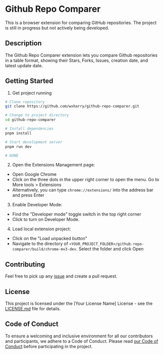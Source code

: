# Github Repo Comparer

This is a browser extension for comparing GitHub repositories. The project is still in progress but not actively being developed.

## Description

The Github Repo Comparer extension lets you compare Github repositories in a table format, showing their Stars, Forks, Issues, creation date, and latest update date.

## Getting Started

1. Get project running

```bash
# Clone repository
git clone https://github.com/wxharry/github-repo-comparer.git

# Change to project directory
cd github-repo-comparer

# Install dependencies
pnpm install

# Start development server
pnpm run dev

# DONE
```

2. Open the Extensions Management page:

- Open Google Chrome
- Click on the three dots in the upper right corner to open the menu. Go to More tools > Extensions
- Alternatively, you can type `chrome://extensions/` into the address bar and press Enter

3. Enable Developer Mode:

- Find the "Developer mode" toggle switch in the top right corner
- Click to turn on Developer Mode.

4. Load local extension project:

- Click on the "Load unpacked button"
- Navigate to the directory of `<YOUR_PROJECT_FOLDER>/github-repo-comparer/build/chrome-mv3-dev`. Select the folder and click Open

## Contributing

Feel free to pick up any [issue](https://github.com/wxharry/github-repo-comparer/issues) and create a pull request.

## License

This project is licensed under the [Your License Name] License - see the [LICENSE.md](LINK_TO_YOUR_LICENSE_FILE) file for details.

## Code of Conduct

To ensure a welcoming and inclusive environment for all our contributors and participants, we adhere to a Code of Conduct. Please read [our Code of Conduct](./CODE_OF_CONDUCT.md) before participating in the project.
